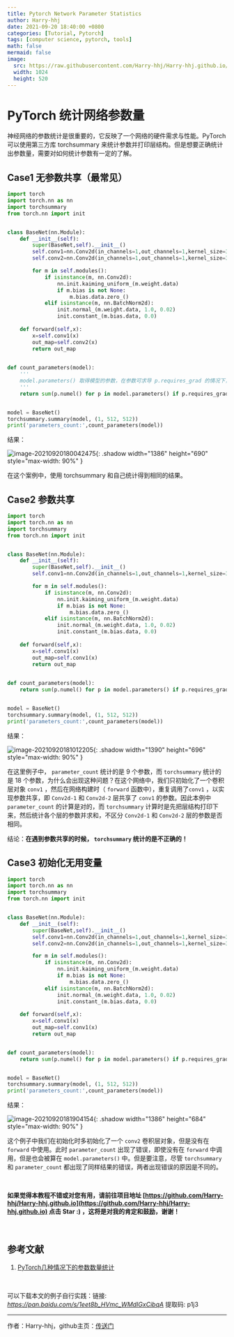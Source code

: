```yaml
---
title: Pytorch Network Parameter Statistics
author: Harry-hhj
date: 2021-09-20 18:40:00 +0800
categories: [Tutorial, Pytorch]
tags: [computer science, pytorch, tools]
math: false
mermaid: false
image:
  src: https://raw.githubusercontent.com/Harry-hhj/Harry-hhj.github.io/master/_posts/2021-09-20-Pytorch-Network-Parameter-Statistics.assets/statics.jpg
  width: 1024
  height: 520
---
```




# PyTorch 统计网络参数量

神经网络的参数统计是很重要的，它反映了一个网络的硬件需求与性能。PyTorch 可以使用第三方库 torchsummary 来统计参数并打印层结构。但是想要正确统计出参数量，需要对如何统计参数有一定的了解。

## Case1 无参数共享（最常见）

```python
import torch
import torch.nn as nn
import torchsummary
from torch.nn import init


class BaseNet(nn.Module):
    def __init__(self):
        super(BaseNet,self).__init__()
        self.conv1=nn.Conv2d(in_channels=1,out_channels=1,kernel_size=3,stride=1,padding=1,bias=False)
        self.conv2=nn.Conv2d(in_channels=1,out_channels=1,kernel_size=3,stride=1,padding=1,bias=False)

        for m in self.modules():
            if isinstance(m, nn.Conv2d):
                nn.init.kaiming_uniform_(m.weight.data)
                if m.bias is not None:
                    m.bias.data.zero_()
            elif isinstance(m, nn.BatchNorm2d):
                init.normal_(m.weight.data, 1.0, 0.02)
                init.constant_(m.bias.data, 0.0)
    
    def forward(self,x):
        x=self.conv1(x)
        out_map=self.conv2(x)
        return out_map
    

def count_parameters(model):
    '''
    model.parameters() 取得模型的参数，在参数可求导 p.requires_grad 的情况下，使用 numel()统计 numpy 数组里面的元素的个数。
    '''
    return sum(p.numel() for p in model.parameters() if p.requires_grad)


model = BaseNet()
torchsummary.summary(model, (1, 512, 512))
print('parameters_count:',count_parameters(model))
```

结果：

![image-20210920180042475](https://raw.githubusercontent.com/Harry-hhj/Harry-hhj.github.io/master/_posts/2021-09-20-Pytorch-Network-Parameter-Statistics.assets/image-20210920180042475.png){: .shadow width="1386" height="690" style="max-width: 90%" }

在这个案例中，使用 torchsummary 和自己统计得到相同的结果。



## Case2 参数共享

```python
import torch
import torch.nn as nn
import torchsummary
from torch.nn import init


class BaseNet(nn.Module):
    def __init__(self):
        super(BaseNet,self).__init__()
        self.conv1=nn.Conv2d(in_channels=1,out_channels=1,kernel_size=3,stride=1,padding=1,bias=False)

        for m in self.modules():
            if isinstance(m, nn.Conv2d):
                nn.init.kaiming_uniform_(m.weight.data)
                if m.bias is not None:
                    m.bias.data.zero_()
            elif isinstance(m, nn.BatchNorm2d):
                init.normal_(m.weight.data, 1.0, 0.02)
                init.constant_(m.bias.data, 0.0)
    
    def forward(self,x):
        x=self.conv1(x)
        out_map=self.conv1(x)
        return out_map
    

def count_parameters(model):
    return sum(p.numel() for p in model.parameters() if p.requires_grad)


model = BaseNet()
torchsummary.summary(model, (1, 512, 512))
print('parameters_count:',count_parameters(model))
```

结果：

![image-20210920181012205](https://raw.githubusercontent.com/Harry-hhj/Harry-hhj.github.io/master/_posts/2021-09-20-Pytorch-Network-Parameter-Statistics.assets/image-20210920181012205.png){: .shadow width="1390" height="696" style="max-width: 90%" }

在这里例子中， `parameter_count` 统计的是 9 个参数，而 `torchsummary` 统计的是 18 个参数，为什么会出现这种问题？在这个网络中，我们只初始化了一个卷积层对象 `conv1` ，然后在网络构建时（ `forward` 函数中），重复调用了`conv1` ，以实现参数共享，即 `Conv2d-1` 和 `Conv2d-2` 层共享了 `conv1` 的参数。因此本例中 `parameter_count` 的计算是对的，而 `torchsummary` 计算时是先把层结构打印下来，然后统计各个层的参数并求和，不区分 `Conv2d-1` 和 `Conv2d-2` 层的参数是否相同。

结论：**在遇到参数共享的时候， `torchsummary` 统计的是不正确的！**



## Case3 初始化无用变量

```python
import torch
import torch.nn as nn
import torchsummary
from torch.nn import init


class BaseNet(nn.Module):
    def __init__(self):
        super(BaseNet,self).__init__()
        self.conv1=nn.Conv2d(in_channels=1,out_channels=1,kernel_size=3,stride=1,padding=1,bias=False)
        self.conv2=nn.Conv2d(in_channels=1,out_channels=1,kernel_size=3,stride=1,padding=1,bias=False)

        for m in self.modules():
            if isinstance(m, nn.Conv2d):
                nn.init.kaiming_uniform_(m.weight.data)
                if m.bias is not None:
                    m.bias.data.zero_()
            elif isinstance(m, nn.BatchNorm2d):
                init.normal_(m.weight.data, 1.0, 0.02)
                init.constant_(m.bias.data, 0.0)
    
    def forward(self,x):
        x=self.conv1(x)
        out_map=self.conv1(x)
        return out_map


def count_parameters(model):
    return sum(p.numel() for p in model.parameters() if p.requires_grad)


model = BaseNet()
torchsummary.summary(model, (1, 512, 512))
print('parameters_count:',count_parameters(model))
```

结果：

![image-20210920181904154](https://raw.githubusercontent.com/Harry-hhj/Harry-hhj.github.io/master/_posts/2021-09-20-Pytorch-Network-Parameter-Statistics.assets/image-20210920181904154.png){: .shadow width="1386" height="684" style="max-width: 90%" }

这个例子中我们在初始化时多初始化了一个 `conv2` 卷积层对象，但是没有在 `forward` 中使用。此时 `parameter_count` 出现了错误，即使没有在 `forward` 中调用，但是也会被算在 `model.parameters()` 中。但是要注意，尽管 `torchsummary` 和 `parameter_count` 都出现了同样结果的错误，两者出现错误的原因是不同的。





<br/>

**如果觉得本教程不错或对您有用，请前往项目地址 [https://github.com/Harry-hhj/Harry-hhj.github.io](https://github.com/Harry-hhj/Harry-hhj.github.io) 点击 Star :) ，这将是对我的肯定和鼓励，谢谢！**

<br/>



## 参考文献

1.   [PyTorch几种情况下的参数数量统计](https://zhuanlan.zhihu.com/p/64425750)



<br/>

可以下载本文的例子自行实践：链接: _<https://pan.baidu.com/s/1eet8b_HVmc_WMdIGxCibqA>_ 提取码: p1j3



---

作者：Harry-hhj，github主页：[传送门](https://github.com/Harry-hhj)


